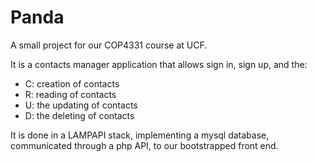 # Panda

A small project for our COP4331 course at UCF. 

It is a contacts manager application that allows sign in, sign up, and the:
- C: creation of contacts
- R: reading of contacts
- U: the updating of contacts
- D: the deleting of contacts

It is done in a LAMPAPI stack, implementing a mysql database, communicated through a php API, to our bootstrapped front end.
